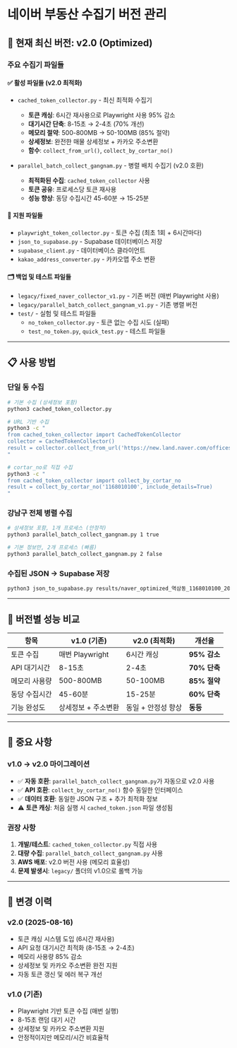 # 네이버 부동산 수집기 버전 관리

## 🚀 현재 최신 버전: v2.0 (Optimized)

### **주요 수집기 파일들**

#### ✅ **활성 파일들 (v2.0 최적화)**
- `cached_token_collector.py` - 최신 최적화 수집기
  - **토큰 캐싱**: 6시간 재사용으로 Playwright 사용 95% 감소
  - **대기시간 단축**: 8-15초 → 2-4초 (70% 개선)  
  - **메모리 절약**: 500-800MB → 50-100MB (85% 절약)
  - **상세정보**: 완전한 매물 상세정보 + 카카오 주소변환
  - **함수**: `collect_from_url()`, `collect_by_cortar_no()`

- `parallel_batch_collect_gangnam.py` - 병렬 배치 수집기 (v2.0 호환)
  - **최적화된 수집**: `cached_token_collector` 사용
  - **토큰 공유**: 프로세스당 토큰 재사용
  - **성능 향상**: 동당 수집시간 45-60분 → 15-25분

#### 📂 **지원 파일들**
- `playwright_token_collector.py` - 토큰 수집 (최초 1회 + 6시간마다)
- `json_to_supabase.py` - Supabase 데이터베이스 저장
- `supabase_client.py` - 데이터베이스 클라이언트
- `kakao_address_converter.py` - 카카오맵 주소 변환

#### 🗂️ **백업 및 테스트 파일들**
- `legacy/fixed_naver_collector_v1.py` - 기존 버전 (매번 Playwright 사용)
- `legacy/parallel_batch_collect_gangnam_v1.py` - 기존 병렬 버전
- `test/` - 실험 및 테스트 파일들
  - `no_token_collector.py` - 토큰 없는 수집 시도 (실패)
  - `test_no_token.py`, `quick_test.py` - 테스트 파일들

---

## 📋 사용 방법

### **단일 동 수집**
```bash
# 기본 수집 (상세정보 포함)
python3 cached_token_collector.py

# URL 기반 수집
python3 -c "
from cached_token_collector import CachedTokenCollector
collector = CachedTokenCollector()
result = collector.collect_from_url('https://new.land.naver.com/offices?ms=37.4986291,127.0359669,13', include_details=True)
"

# cortar_no로 직접 수집
python3 -c "
from cached_token_collector import collect_by_cortar_no
result = collect_by_cortar_no('1168010100', include_details=True)
"
```

### **강남구 전체 병렬 수집**
```bash
# 상세정보 포함, 1개 프로세스 (안정적)
python3 parallel_batch_collect_gangnam.py 1 true

# 기본 정보만, 2개 프로세스 (빠름)  
python3 parallel_batch_collect_gangnam.py 2 false
```

### **수집된 JSON → Supabase 저장**
```bash
python3 json_to_supabase.py results/naver_optimized_역삼동_1168010100_20250816_012345.json 1168010100
```

---

## 🔄 버전별 성능 비교

| 항목 | v1.0 (기존) | v2.0 (최적화) | 개선율 |
|------|-------------|---------------|--------|
| 토큰 수집 | 매번 Playwright | 6시간 캐싱 | **95% 감소** |
| API 대기시간 | 8-15초 | 2-4초 | **70% 단축** |
| 메모리 사용량 | 500-800MB | 50-100MB | **85% 절약** |
| 동당 수집시간 | 45-60분 | 15-25분 | **60% 단축** |
| 기능 완성도 | 상세정보 + 주소변환 | 동일 + 안정성 향상 | **동등** |

---

## 🚨 중요 사항

### **v1.0 → v2.0 마이그레이션**
- ✅ **자동 호환**: `parallel_batch_collect_gangnam.py`가 자동으로 v2.0 사용
- ✅ **API 호환**: `collect_by_cortar_no()` 함수 동일한 인터페이스  
- ✅ **데이터 호환**: 동일한 JSON 구조 + 추가 최적화 정보
- ⚠️ **토큰 캐싱**: 처음 실행 시 `cached_token.json` 파일 생성됨

### **권장 사항**
1. **개발/테스트**: `cached_token_collector.py` 직접 사용
2. **대량 수집**: `parallel_batch_collect_gangnam.py` 사용
3. **AWS 배포**: v2.0 버전 사용 (메모리 효율성)
4. **문제 발생시**: `legacy/` 폴더의 v1.0으로 롤백 가능

---

## 📝 변경 이력

### v2.0 (2025-08-16)
- 토큰 캐싱 시스템 도입 (6시간 재사용)
- API 요청 대기시간 최적화 (8-15초 → 2-4초)  
- 메모리 사용량 85% 감소
- 상세정보 및 카카오 주소변환 완전 지원
- 자동 토큰 갱신 및 에러 복구 개선

### v1.0 (기존)
- Playwright 기반 토큰 수집 (매번 실행)
- 8-15초 랜덤 대기 시간
- 상세정보 및 카카오 주소변환 지원
- 안정적이지만 메모리/시간 비효율적